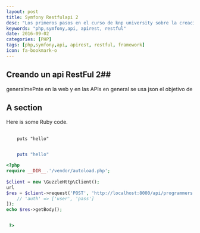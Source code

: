 ```yaml
---
layout: post
title: Symfony Restfulapi 2
desc: "Los primeros pasos en el curso de knp university sobre la creacion de API RESTful"
keywords: "php,symfony,api, apirest, restful"
date: 2016-09-02
categories: [PHP]
tags: [php,symfony,api, apirest, restful, framework]
icon: fa-bookmark-o
---
```


## Creando un api RestFul 2##

generalmePnte en la web y en las APIs en general se usa json el objetivo de 	

## A section

Here is some Ruby code.

<pre>
  <code class="ruby">
    puts "hello"
  </code>
</pre>

``` ruby
    puts "hello"
```

``` php
<?php 
require __DIR__.'/vendor/autoload.php';
 
$client = new \GuzzleHttp\Client();
url
$res = $client->request('POST', 'http://localhost:8000/api/programmers', [
    // 'auth' => ['user', 'pass']
]);
echo $res->getBody();


 ?>
```
